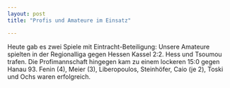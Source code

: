```yaml
---
layout: post
title: "Profis und Amateure im Einsatz"

---
```


Heute gab es zwei Spiele mit Eintracht-Beteiligung: Unsere Amateure spielten in der Regionalliga gegen Hessen Kassel 2:2. Hess und Tsoumou trafen. Die Profimannschaft hingegen kam zu einem lockeren 15:0 gegen Hanau 93. Fenin (4), Meier (3), Liberopoulos, Steinhöfer, Caio (je 2), Toski und Ochs waren erfolgreich.


